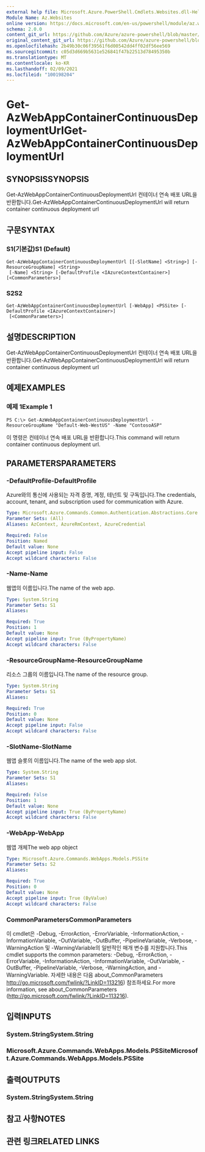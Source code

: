 ```yaml
---
external help file: Microsoft.Azure.PowerShell.Cmdlets.Websites.dll-Help.xml
Module Name: Az.Websites
online version: https://docs.microsoft.com/en-us/powershell/module/az.websites/get-azwebappcontainercontinuousdeploymenturl
schema: 2.0.0
content_git_url: https://github.com/Azure/azure-powershell/blob/master/src/Websites/Websites/help/Get-AzWebAppContainerContinuousDeploymentUrl.md
original_content_git_url: https://github.com/Azure/azure-powershell/blob/master/src/Websites/Websites/help/Get-AzWebAppContainerContinuousDeploymentUrl.md
ms.openlocfilehash: 2b49b30c06f39561f6d00542dd4ff02df56ee569
ms.sourcegitcommit: c05d3d669b5631e526841f47b22513d78495350b
ms.translationtype: MT
ms.contentlocale: ko-KR
ms.lasthandoff: 02/09/2021
ms.locfileid: "100198204"
---
```

# <span data-ttu-id="e2112-101">Get-AzWebAppContainerContinuousDeploymentUrl</span><span class="sxs-lookup"><span data-stu-id="e2112-101">Get-AzWebAppContainerContinuousDeploymentUrl</span></span>

## <span data-ttu-id="e2112-102">SYNOPSIS</span><span class="sxs-lookup"><span data-stu-id="e2112-102">SYNOPSIS</span></span>
<span data-ttu-id="e2112-103">Get-AzWebAppContainerContinuousDeploymentUrl 컨테이너 연속 배포 URL을 반환합니다.</span><span class="sxs-lookup"><span data-stu-id="e2112-103">Get-AzWebAppContainerContinuousDeploymentUrl will return container continuous deployment url</span></span>

## <span data-ttu-id="e2112-104">구문</span><span class="sxs-lookup"><span data-stu-id="e2112-104">SYNTAX</span></span>

### <span data-ttu-id="e2112-105">S1(기본값)</span><span class="sxs-lookup"><span data-stu-id="e2112-105">S1 (Default)</span></span>
```
Get-AzWebAppContainerContinuousDeploymentUrl [[-SlotName] <String>] [-ResourceGroupName] <String>
 [-Name] <String> [-DefaultProfile <IAzureContextContainer>] [<CommonParameters>]
```

### <span data-ttu-id="e2112-106">S2</span><span class="sxs-lookup"><span data-stu-id="e2112-106">S2</span></span>
```
Get-AzWebAppContainerContinuousDeploymentUrl [-WebApp] <PSSite> [-DefaultProfile <IAzureContextContainer>]
 [<CommonParameters>]
```

## <span data-ttu-id="e2112-107">설명</span><span class="sxs-lookup"><span data-stu-id="e2112-107">DESCRIPTION</span></span>
<span data-ttu-id="e2112-108">Get-AzWebAppContainerContinuousDeploymentUrl 컨테이너 연속 배포 URL을 반환합니다.</span><span class="sxs-lookup"><span data-stu-id="e2112-108">Get-AzWebAppContainerContinuousDeploymentUrl will return container continuous deployment url</span></span>

## <span data-ttu-id="e2112-109">예제</span><span class="sxs-lookup"><span data-stu-id="e2112-109">EXAMPLES</span></span>

### <span data-ttu-id="e2112-110">예제 1</span><span class="sxs-lookup"><span data-stu-id="e2112-110">Example 1</span></span>
```
PS C:\> Get-AzWebAppContainerContinuousDeploymentUrl -ResourceGroupName "Default-Web-WestUS" -Name "ContosoASP"
```

<span data-ttu-id="e2112-111">이 명령은 컨테이너 연속 배포 URL을 반환합니다.</span><span class="sxs-lookup"><span data-stu-id="e2112-111">This command will return container continuous deployment url.</span></span>

## <span data-ttu-id="e2112-112">PARAMETERS</span><span class="sxs-lookup"><span data-stu-id="e2112-112">PARAMETERS</span></span>

### <span data-ttu-id="e2112-113">-DefaultProfile</span><span class="sxs-lookup"><span data-stu-id="e2112-113">-DefaultProfile</span></span>
<span data-ttu-id="e2112-114">Azure와의 통신에 사용되는 자격 증명, 계정, 테넌트 및 구독입니다.</span><span class="sxs-lookup"><span data-stu-id="e2112-114">The credentials, account, tenant, and subscription used for communication with Azure.</span></span>

```yaml
Type: Microsoft.Azure.Commands.Common.Authentication.Abstractions.Core.IAzureContextContainer
Parameter Sets: (All)
Aliases: AzContext, AzureRmContext, AzureCredential

Required: False
Position: Named
Default value: None
Accept pipeline input: False
Accept wildcard characters: False
```

### <span data-ttu-id="e2112-115">-Name</span><span class="sxs-lookup"><span data-stu-id="e2112-115">-Name</span></span>
<span data-ttu-id="e2112-116">웹앱의 이름입니다.</span><span class="sxs-lookup"><span data-stu-id="e2112-116">The name of the web app.</span></span>

```yaml
Type: System.String
Parameter Sets: S1
Aliases:

Required: True
Position: 1
Default value: None
Accept pipeline input: True (ByPropertyName)
Accept wildcard characters: False
```

### <span data-ttu-id="e2112-117">-ResourceGroupName</span><span class="sxs-lookup"><span data-stu-id="e2112-117">-ResourceGroupName</span></span>
<span data-ttu-id="e2112-118">리소스 그룹의 이름입니다.</span><span class="sxs-lookup"><span data-stu-id="e2112-118">The name of the resource group.</span></span>

```yaml
Type: System.String
Parameter Sets: S1
Aliases:

Required: True
Position: 0
Default value: None
Accept pipeline input: False
Accept wildcard characters: False
```

### <span data-ttu-id="e2112-119">-SlotName</span><span class="sxs-lookup"><span data-stu-id="e2112-119">-SlotName</span></span>
<span data-ttu-id="e2112-120">웹앱 슬롯의 이름입니다.</span><span class="sxs-lookup"><span data-stu-id="e2112-120">The name of the web app slot.</span></span>

```yaml
Type: System.String
Parameter Sets: S1
Aliases:

Required: False
Position: 1
Default value: None
Accept pipeline input: True (ByPropertyName)
Accept wildcard characters: False
```

### <span data-ttu-id="e2112-121">-WebApp</span><span class="sxs-lookup"><span data-stu-id="e2112-121">-WebApp</span></span>
<span data-ttu-id="e2112-122">웹앱 개체</span><span class="sxs-lookup"><span data-stu-id="e2112-122">The web app object</span></span>

```yaml
Type: Microsoft.Azure.Commands.WebApps.Models.PSSite
Parameter Sets: S2
Aliases:

Required: True
Position: 0
Default value: None
Accept pipeline input: True (ByValue)
Accept wildcard characters: False
```

### <span data-ttu-id="e2112-123">CommonParameters</span><span class="sxs-lookup"><span data-stu-id="e2112-123">CommonParameters</span></span>
<span data-ttu-id="e2112-124">이 cmdlet은 -Debug, -ErrorAction, -ErrorVariable, -InformationAction, -InformationVariable, -OutVariable, -OutBuffer, -PipelineVariable, -Verbose, -WarningAction 및 -WarningVariable의 일반적인 매개 변수를 지원합니다.</span><span class="sxs-lookup"><span data-stu-id="e2112-124">This cmdlet supports the common parameters: -Debug, -ErrorAction, -ErrorVariable, -InformationAction, -InformationVariable, -OutVariable, -OutBuffer, -PipelineVariable, -Verbose, -WarningAction, and -WarningVariable.</span></span> <span data-ttu-id="e2112-125">자세한 내용은 다음 about_CommonParameters http://go.microsoft.com/fwlink/?LinkID=113216) 참조하세요.</span><span class="sxs-lookup"><span data-stu-id="e2112-125">For more information, see about_CommonParameters (http://go.microsoft.com/fwlink/?LinkID=113216).</span></span>

## <span data-ttu-id="e2112-126">입력</span><span class="sxs-lookup"><span data-stu-id="e2112-126">INPUTS</span></span>

### <span data-ttu-id="e2112-127">System.String</span><span class="sxs-lookup"><span data-stu-id="e2112-127">System.String</span></span>

### <span data-ttu-id="e2112-128">Microsoft.Azure.Commands.WebApps.Models.PSSite</span><span class="sxs-lookup"><span data-stu-id="e2112-128">Microsoft.Azure.Commands.WebApps.Models.PSSite</span></span>

## <span data-ttu-id="e2112-129">출력</span><span class="sxs-lookup"><span data-stu-id="e2112-129">OUTPUTS</span></span>

### <span data-ttu-id="e2112-130">System.String</span><span class="sxs-lookup"><span data-stu-id="e2112-130">System.String</span></span>

## <span data-ttu-id="e2112-131">참고 사항</span><span class="sxs-lookup"><span data-stu-id="e2112-131">NOTES</span></span>

## <span data-ttu-id="e2112-132">관련 링크</span><span class="sxs-lookup"><span data-stu-id="e2112-132">RELATED LINKS</span></span>
